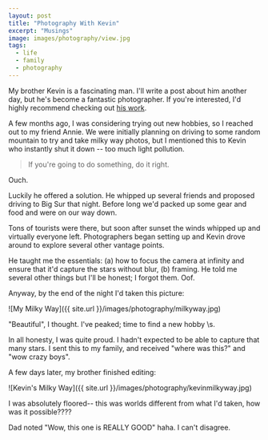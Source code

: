 ```yaml
---
layout: post
title: "Photography With Kevin"
excerpt: "Musings"
image: images/photography/view.jpg
tags: 
  - life
  - family
  - photography
---
```


My brother Kevin is a fascinating man. I'll write a post about him another day, but he's become
a fantastic photographer. If you're interested, I'd highly recommend checking out [his work](http://akevinyang.com).

A few months ago, I was considering trying out new hobbies, so I reached out to my friend Annie. We were initially
planning on driving to some random mountain to try and take milky way photos, but I mentioned this to 
Kevin who instantly shut it down -- too much light pollution. 

> If you're going to do something, do it right.

Ouch.

Luckily he offered a solution. He whipped up several friends and proposed driving to Big Sur that night. Before long
we'd packed up some gear and food and were on our way down. 

Tons of tourists were there, but soon after sunset the winds whipped up and virtually everyone left. Photographers began
setting up and Kevin drove around to explore several other vantage points. 

He taught me the essentials: (a) how to focus the camera at infinity and ensure that it'd capture the stars
without blur, (b) framing. He told me several other things but I'll be honest; I forgot them. Oof.

Anyway, by the end of the night I'd taken this picture:

![My Milky Way]({{ site.url }}/images/photography/milkyway.jpg)

"Beautiful", I thought. I've peaked; time to find a new hobby \s. 

In all honesty, I was quite proud. I hadn't expected to be able to capture that many stars.
I sent this to my family, and received "where was this?" and "wow crazy boys".

A few days later, my brother finished editing:

![Kevin's Milky Way]({{ site.url }}/images/photography/kevinmilkyway.jpg)

I was absolutely floored-- this was worlds different from what I'd taken, how was it possible????

Dad noted "Wow, this one is REALLY GOOD" haha. I can't disagree.
